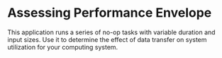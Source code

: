# Assessing Performance Envelope

This application runs a series of no-op tasks with variable duration and input sizes. 
Use it to determine the effect of data transfer on system utilization for your computing system.
